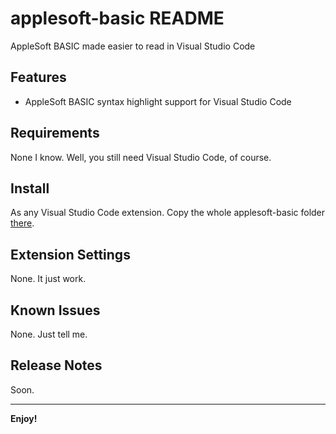 # applesoft-basic README

AppleSoft BASIC made easier to read in Visual Studio Code

## Features

- AppleSoft BASIC syntax highlight support for Visual Studio Code

## Requirements

None I know. Well, you still need Visual Studio Code, of course. 

## Install

As any Visual Studio Code extension. Copy the whole applesoft-basic folder [there](https://code.visualstudio.com/docs/editor/extension-marketplace#_common-questions). 

## Extension Settings

None. It just work. 

## Known Issues

None. Just tell me.

## Release Notes

Soon.

-----------------------------------------------------------------------------------------------------------

**Enjoy!**
